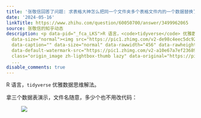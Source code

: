 ```yaml
---
title: '张敬信回答了问题: 求表格大神怎么把同一个文件夹多个表格文件内的一个数据替换了？'
date: '2024-05-16'
linkTitle: https://www.zhihu.com/question/60050700/answer/3499962065
source: 张敬信的知乎动态
description: <p data-pid="_fca_LKS">R 语言，<code>tidyverse</code> 优雅数据思维解法。</p><p data-pid="EMNTojmu">拿三个数据表演示，文件名随意，多少个也不用改代码：</p><figure
  data-size="normal"><img src="https://pic1.zhimg.com/v2-de98c4eec5dc926b97f097bf41056238_1440w.jpg"
  data-caption="" data-size="normal" data-rawwidth="456" data-rawheight="144" data-original-token="v2-81361724ff86aaaecdc5611de7f3455c"
  data-default-watermark-src="https://pic1.zhimg.com/v2-a10e67a7ef2368972b1e4526dbac9a44_b.jpg"
  class="origin_image zh-lightbox-thumb lazy" data-original="https://pic1.zhimg.com/v2-de98c4eec5dc926b97f097bf41056238_r.jpg"
  ...
disable_comments: true
---
```

<p data-pid="_fca_LKS">R 语言，<code>tidyverse</code> 优雅数据思维解法。</p><p data-pid="EMNTojmu">拿三个数据表演示，文件名随意，多少个也不用改代码：</p><figure data-size="normal"><img src="https://pic1.zhimg.com/v2-de98c4eec5dc926b97f097bf41056238_1440w.jpg" data-caption="" data-size="normal" data-rawwidth="456" data-rawheight="144" data-original-token="v2-81361724ff86aaaecdc5611de7f3455c" data-default-watermark-src="https://pic1.zhimg.com/v2-a10e67a7ef2368972b1e4526dbac9a44_b.jpg" class="origin_image zh-lightbox-thumb lazy" data-original="https://pic1.zhimg.com/v2-de98c4eec5dc926b97f097bf41056238_r.jpg" ...